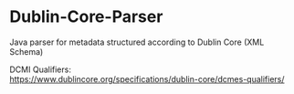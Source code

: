 # Dublin-Core-Parser
Java parser for metadata structured according to Dublin Core (XML Schema)

DCMI Qualifiers:<br/>
https://www.dublincore.org/specifications/dublin-core/dcmes-qualifiers/
